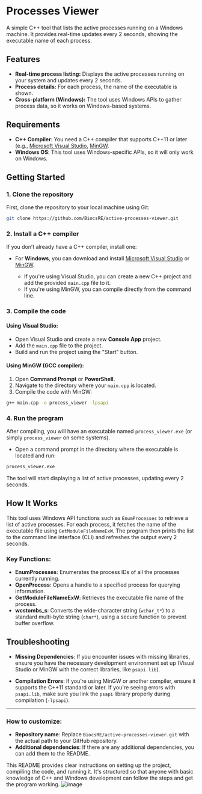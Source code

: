 
# Processes Viewer

A simple C++ tool that lists the active processes running on a Windows machine. It provides real-time updates every 2 seconds, showing the executable name of each process.

## Features

- **Real-time process listing:** Displays the active processes running on your system and updates every 2 seconds.
- **Process details:** For each process, the name of the executable is shown.
- **Cross-platform (Windows):** The tool uses Windows APIs to gather process data, so it works on Windows-based systems.

## Requirements

- **C++ Compiler**: You need a C++ compiler that supports C++11 or later (e.g., [Microsoft Visual Studio](https://visualstudio.microsoft.com/), [MinGW](https://winlibs.com/#download-release).
- **Windows OS**: This tool uses Windows-specific APIs, so it will only work on Windows.

## Getting Started

### 1. Clone the repository

First, clone the repository to your local machine using Git:

```bash
git clone https://github.com/BiocsRE/active-processes-viewer.git
```

### 2. Install a C++ compiler

If you don’t already have a C++ compiler, install one:

- For **Windows**, you can download and install [Microsoft Visual Studio](https://visualstudio.microsoft.com/downloads/) or [MinGW](https://winlibs.com/#download-release).
  
  - If you're using Visual Studio, you can create a new C++ project and add the provided `main.cpp` file to it.
  - If you're using MinGW, you can compile directly from the command line.

### 3. Compile the code

#### Using Visual Studio:
- Open Visual Studio and create a new **Console App** project.
- Add the `main.cpp` file to the project.
- Build and run the project using the "Start" button.

#### Using MinGW (GCC compiler):
1. Open **Command Prompt** or **PowerShell**.
2. Navigate to the directory where your `main.cpp` is located.
3. Compile the code with MinGW:

```bash
g++ main.cpp -o process_viewer -lpsapi
```

### 4. Run the program

After compiling, you will have an executable named `process_viewer.exe` (or simply `process_viewer` on some systems).

- Open a command prompt in the directory where the executable is located and run:

```bash
process_viewer.exe
```

The tool will start displaying a list of active processes, updating every 2 seconds.

## How It Works

This tool uses Windows API functions such as `EnumProcesses` to retrieve a list of active processes. For each process, it fetches the name of the executable file using `GetModuleFileNameExW`. The program then prints the list to the command line interface (CLI) and refreshes the output every 2 seconds.

### Key Functions:
- **EnumProcesses**: Enumerates the process IDs of all the processes currently running.
- **OpenProcess**: Opens a handle to a specified process for querying information.
- **GetModuleFileNameExW**: Retrieves the executable file name of the process.
- **wcstombs_s**: Converts the wide-character string (`wchar_t*`) to a standard multi-byte string (`char*`), using a secure function to prevent buffer overflow.

## Troubleshooting

- **Missing Dependencies**: If you encounter issues with missing libraries, ensure you have the necessary development environment set up (Visual Studio or MinGW with the correct libraries, like `psapi.lib`).
  
- **Compilation Errors**: If you’re using MinGW or another compiler, ensure it supports the C++11 standard or later. If you're seeing errors with `psapi.lib`, make sure you link the `psapi` library properly during compilation (`-lpsapi`).


---

### How to customize:

- **Repository name**: Replace `BiocsRE/active-processes-viewer.git` with the actual path to your GitHub repository.
- **Additional dependencies**: If there are any additional dependencies, you can add them to the README.

This README provides clear instructions on setting up the project, compiling the code, and running it. It's structured so that anyone with basic knowledge of C++ and Windows development can follow the steps and get the program working.
![image](https://github.com/user-attachments/assets/7f43fb4d-3385-4dac-b333-d8bb7c96a5a4)
